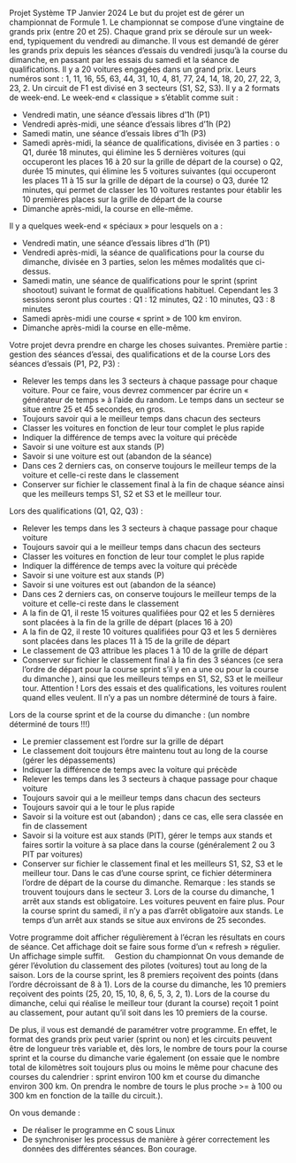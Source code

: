 Projet Système TP Janvier 2024
Le but du projet est de gérer un championnat de Formule 1.
Le championnat se compose d’une vingtaine de grands prix (entre 20 et 25). Chaque grand prix se déroule sur un week-end, typiquement du vendredi au dimanche.
Il vous est demandé de gérer les grands prix depuis les séances d’essais du vendredi jusqu’à la course du dimanche, en passant par les essais du samedi et la séance de qualifications.
Il y a 20 voitures engagées dans un grand prix.
Leurs numéros sont : 1, 11, 16, 55, 63, 44, 31, 10, 4, 81, 77, 24, 14, 18, 20, 27, 22, 3, 23, 2.
Un circuit de F1 est divisé en 3 secteurs (S1, S2, S3).
Il y a 2 formats de week-end.
Le  week-end « classique » s’établit comme suit :
-	Vendredi matin, une séance d’essais libres d’1h (P1)
-	Vendredi après-midi, une séance d’essais libres d’1h (P2)
-	Samedi matin, une séance d’essais libres d’1h (P3)
-	Samedi après-midi, la séance de qualifications, divisée en 3 parties :
o	Q1, durée 18 minutes, qui élimine les 5 dernières voitures (qui occuperont les places 16 à 20 sur la grille de départ de la course)
o	Q2, durée 15 minutes, qui élimine les 5 voitures suivantes (qui occuperont les places 11 à 15 sur la grille de départ de la course)
o	Q3, durée 12 minutes, qui permet de classer les 10 voitures restantes pour établir les 10 premières places sur la grille de départ de la course
-	Dimanche après-midi, la course en elle-même.

Il y a quelques week-end « spéciaux » pour lesquels on a :
-	Vendredi matin, une séance d’essais libres d’1h (P1)
-	Vendredi après-midi, la séance de qualifications pour la course du dimanche, divisée en 3 parties, selon les mêmes modalités que ci-dessus. 
-	Samedi matin, une séance de qualifications pour le sprint (sprint shootout) suivant le format de qualifications habituel. Cependant les 3 sessions seront plus courtes : Q1 : 12 minutes, Q2 : 10 minutes, Q3 : 8 minutes
-	Samedi après-midi une course « sprint » de 100 km environ.
-	Dimanche après-midi la course en elle-même.


Votre projet devra prendre en charge les choses suivantes.
Première partie : gestion des séances d’essai, des qualifications et de la course
Lors des séances d’essais (P1, P2, P3) :
-	Relever les temps dans les 3 secteurs à chaque passage pour chaque voiture. Pour ce faire, vous devrez commencer par écrire un « générateur de temps » à l’aide du random. Le temps dans un secteur se situe entre 25 et 45 secondes, en gros.
-	Toujours savoir qui a le meilleur temps dans chacun des secteurs
-	Classer les voitures en fonction de leur tour complet le plus rapide
-	Indiquer la différence de temps avec la voiture qui précède
-	Savoir si une voiture est aux stands (P)
-	Savoir si une voiture est out (abandon de la séance)
-	Dans ces 2 derniers cas, on conserve toujours le meilleur temps de la voiture et celle-ci reste dans le classement
-	Conserver sur fichier le classement final à la fin de chaque séance ainsi que les meilleurs temps S1, S2 et S3 et le meilleur tour.

Lors des qualifications (Q1, Q2, Q3) :
-	Relever les temps dans les 3 secteurs à chaque passage pour chaque voiture
-	Toujours savoir qui a le meilleur temps dans chacun des secteurs
-	Classer les voitures en fonction de leur tour complet le plus rapide
-	Indiquer la différence de temps avec la voiture qui précède
-	Savoir si une voiture est aux stands (P)
-	Savoir si une voitures est out (abandon de la séance)
-	Dans ces 2 derniers cas, on conserve toujours le meilleur temps de la voiture et celle-ci reste dans le classement
-	A la fin de Q1, il reste 15 voitures qualifiées pour Q2 et les 5 dernières sont placées à la fin de la grille de départ (places 16 à 20)
-	A la fin de Q2, il reste 10 voitures qualifiées pour Q3 et les 5 dernières sont placées dans les places 11 à 15 de la grille de départ
-	Le classement de Q3 attribue les places 1 à 10 de la grille de départ
-	Conserver sur fichier le classement final à la fin des 3 séances (ce sera l’ordre de départ pour la course sprint s’il y en a une ou pour la course du dimanche ), ainsi que les meilleurs temps en S1, S2, S3 et le meilleur tour.
Attention ! Lors des essais et des qualifications, les voitures roulent quand elles veulent. Il n’y a pas un nombre déterminé de tours à faire.

Lors de la course sprint et de la course du dimanche  : (un nombre déterminé de tours !!!)
-	Le premier classement est l’ordre sur la grille de départ
-	Le classement doit toujours être maintenu tout au long de la course (gérer les dépassements)
-	Indiquer la différence de temps avec la voiture qui précède
-	Relever les temps dans les 3 secteurs à chaque passage pour chaque voiture
-	Toujours savoir qui a le meilleur temps dans chacun des secteurs
-	Toujours savoir qui a le tour le plus rapide
-	Savoir si la voiture est out (abandon) ; dans ce cas, elle sera classée en fin de classement
-	Savoir si la voiture est aux stands (PIT), gérer le temps aux stands et faires sortir la voiture à sa place dans la course (généralement 2 ou 3 PIT par voitures)
-	Conserver sur fichier le classement final et les meilleurs S1, S2, S3 et le meilleur tour. Dans le cas d’une course sprint, ce fichier déterminera l’ordre de départ de la course du dimanche.
Remarque : les stands se trouvent toujours dans le secteur 3. Lors de la course du dimanche, 1 arrêt aux stands est obligatoire. Les voitures peuvent en faire plus. Pour la course sprint du samedi, il n’y a pas d’arrêt obligatoire aux stands. Le temps d’un arrêt aux stands se situe aux environs de 25 secondes.

Votre programme doit afficher régulièrement à l’écran les résultats en cours de séance. Cet affichage doit se faire sous forme d’un « refresh » régulier. Un affichage simple suffit. 
Gestion du championnat
On vous demande de gérer l’évolution du classement des pilotes (voitures) tout au long de la saison.
Lors de la course sprint, les 8 premiers reçoivent des points (dans l’ordre décroissant de 8 à 1).
Lors de la course du dimanche, les 10 premiers reçoivent des points (25, 20, 15, 10, 8, 6, 5, 3, 2, 1).
Lors de la course du dimanche, celui qui réalise le meilleur tour (durant la course) reçoit 1 point au classement, pour autant qu’il soit dans les 10 premiers de la course.


De plus, il vous est demandé de paramétrer votre programme.
En effet, le format des grands prix peut varier (sprint ou non) et les circuits peuvent être de longueur très variable et, dès lors, le nombre de tours pour la course sprint et la course du dimanche varie également (on essaie que le nombre total de kilomètres soit toujours plus ou moins le même pour chacune des courses du calendrier : sprint environ 100 km et course du dimanche environ 300 km. On prendra le nombre de tours le plus proche >= à 100 ou 300 km en fonction de la taille du circuit.).

On vous demande :
-	De réaliser le programme en C sous Linux
-	De synchroniser les processus de manière à gérer correctement les données des différentes séances. 
Bon courage.


